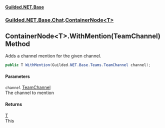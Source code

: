 #### [Guilded.NET.Base](Guilded_NET_Base.md 'Guilded.NET.Base')
### [Guilded.NET.Base.Chat](Guilded_NET_Base.md#Guilded_NET_Base_Chat 'Guilded.NET.Base.Chat').[ContainerNode&lt;T&gt;](ContainerNode_T_.md 'Guilded.NET.Base.Chat.ContainerNode&lt;T&gt;')
## ContainerNode&lt;T&gt;.WithMention(TeamChannel) Method
Adds a channel mention for the given channel.  
```csharp
public T WithMention(Guilded.NET.Base.Teams.TeamChannel channel);
```
#### Parameters
<a name='Guilded_NET_Base_Chat_ContainerNode_T__WithMention(Guilded_NET_Base_Teams_TeamChannel)_channel'></a>
`channel` [TeamChannel](TeamChannel.md 'Guilded.NET.Base.Teams.TeamChannel')  
The channel to mention
  
#### Returns
[T](ContainerNode_T_.md#Guilded_NET_Base_Chat_ContainerNode_T__T 'Guilded.NET.Base.Chat.ContainerNode&lt;T&gt;.T')  
This
